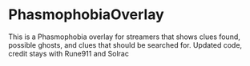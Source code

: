 # PhasmophobiaOverlay
This is a Phasmophobia overlay for streamers that shows clues found, possible ghosts, and clues that should be searched for. Updated code, credit stays with Rune911 and Solrac
